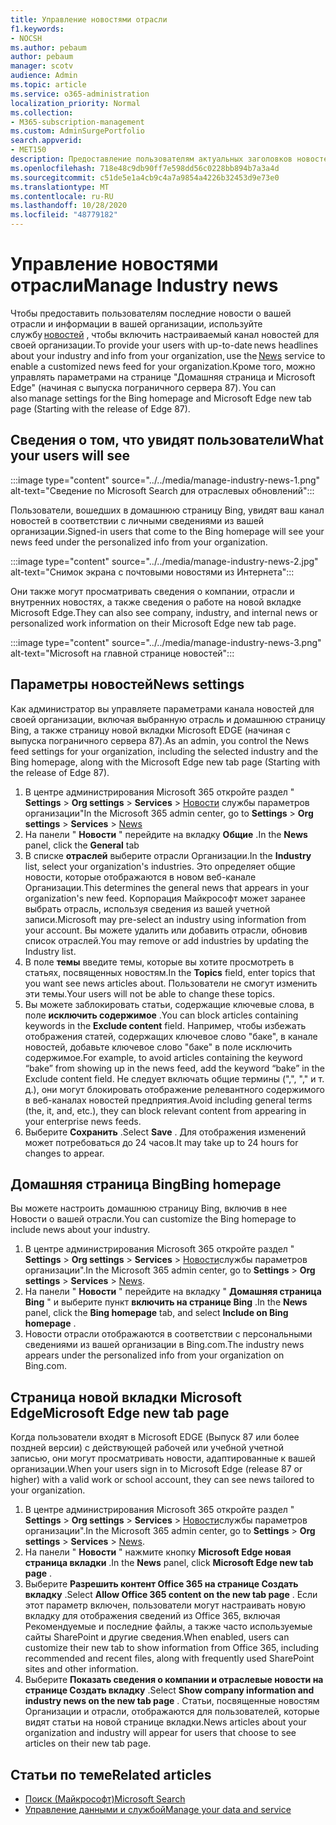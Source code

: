 ```yaml
---
title: Управление новостями отрасли
f1.keywords:
- NOCSH
ms.author: pebaum
author: pebaum
manager: scotv
audience: Admin
ms.topic: article
ms.service: o365-administration
localization_priority: Normal
ms.collection:
- M365-subscription-management
ms.custom: AdminSurgePortfolio
search.appverid:
- MET150
description: Предоставление пользователям актуальных заголовков новостей о вашей отрасли и информации в вашей организации с помощью службы новостей, чтобы включить настраиваемый канал новостей для Организации.
ms.openlocfilehash: 718e48c9db90ff7e598dd56c0228bb894b7a3a4d
ms.sourcegitcommit: c51de5e1a4cb9c4a7a9854a4226b32453d9e73e0
ms.translationtype: MT
ms.contentlocale: ru-RU
ms.lasthandoff: 10/28/2020
ms.locfileid: "48779182"
---
```

# <a name="manage-industry-news"></a><span data-ttu-id="77856-103">Управление новостями отрасли</span><span class="sxs-lookup"><span data-stu-id="77856-103">Manage Industry news</span></span>

<span data-ttu-id="77856-104">Чтобы предоставить пользователям последние новости о вашей отрасли и информации в вашей организации, используйте службу [новостей](https://admin.microsoft.com/adminportal/home?#/Settings/Services/:/Settings/L1/BingNews) , чтобы включить настраиваемый канал новостей для своей организации.</span><span class="sxs-lookup"><span data-stu-id="77856-104">To provide your users with up-to-date news headlines about your industry and info from your organization, use the [News](https://admin.microsoft.com/adminportal/home?#/Settings/Services/:/Settings/L1/BingNews) service to enable a customized news feed for your organization.</span></span><span data-ttu-id="77856-105">Кроме того, можно управлять параметрами на странице "Домашняя страница и Microsoft Edge" (начиная с выпуска пограничного сервера 87).</span><span class="sxs-lookup"><span data-stu-id="77856-105"> You can also manage settings for the Bing homepage and Microsoft Edge new tab page (Starting with the release of Edge 87).</span></span>

## <a name="what-your-users-will-see"></a><span data-ttu-id="77856-106">Сведения о том, что увидят пользователи</span><span class="sxs-lookup"><span data-stu-id="77856-106">What your users will see</span></span>

:::image type="content" source="../../media/manage-industry-news-1.png" alt-text="Сведение по Microsoft Search для отраслевых обновлений":::
 
<span data-ttu-id="77856-108">Пользователи, вошедших в домашнюю страницу Bing, увидят ваш канал новостей в соответствии с личными сведениями из вашей организации.</span><span class="sxs-lookup"><span data-stu-id="77856-108">Signed-in users that come to the Bing homepage will see your news feed under the personalized info from your organization.</span></span>

:::image type="content" source="../../media/manage-industry-news-2.jpg" alt-text="Снимок экрана с почтовыми новостями из Интернета":::

<span data-ttu-id="77856-110">Они также могут просматривать сведения о компании, отрасли и внутренних новостях, а также сведения о работе на новой вкладке Microsoft Edge.</span><span class="sxs-lookup"><span data-stu-id="77856-110">They can also see company, industry, and internal news or personalized work information on their Microsoft Edge new tab page.</span></span> 

:::image type="content" source="../../media/manage-industry-news-3.png" alt-text="Microsoft на главной странице новостей":::

## <a name="news-settings"></a><span data-ttu-id="77856-112">Параметры новостей</span><span class="sxs-lookup"><span data-stu-id="77856-112">News settings</span></span>

<span data-ttu-id="77856-113">Как администратор вы управляете параметрами канала новостей для своей организации, включая выбранную отрасль и домашнюю страницу Bing, а также страницу новой вкладки Microsoft EDGE (начиная с выпуска пограничного сервера 87).</span><span class="sxs-lookup"><span data-stu-id="77856-113">As an admin, you control the News feed settings for your organization, including the selected industry and the Bing homepage, along with the Microsoft Edge new tab page (Starting with the release of Edge 87).</span></span>

1. <span data-ttu-id="77856-114">В центре администрирования Microsoft 365 откройте раздел " **Settings**  >  **Org settings**  >  **Services**  >  [Новости](https://admin.microsoft.com/adminportal/home?#/Settings/Services/:/Settings/L1/BingNews) службы параметров организации"</span><span class="sxs-lookup"><span data-stu-id="77856-114">In the Microsoft 365 admin center, go to **Settings** > **Org settings** > **Services** > [News](https://admin.microsoft.com/adminportal/home?#/Settings/Services/:/Settings/L1/BingNews)</span></span>
2. <span data-ttu-id="77856-115">На панели " **Новости** " перейдите на вкладку **Общие** .</span><span class="sxs-lookup"><span data-stu-id="77856-115">In the **News** panel, click the **General** tab</span></span>
3. <span data-ttu-id="77856-116">В списке **отраслей** выберите отрасли Организации.</span><span class="sxs-lookup"><span data-stu-id="77856-116">In the **Industry** list, select your organization's industries.</span></span> <span data-ttu-id="77856-117">Это определяет общие новости, которые отображаются в новом веб-канале Организации.</span><span class="sxs-lookup"><span data-stu-id="77856-117">This determines the general news that appears in your organization's new feed.</span></span> <span data-ttu-id="77856-118">Корпорация Майкрософт может заранее выбрать отрасль, используя сведения из вашей учетной записи.</span><span class="sxs-lookup"><span data-stu-id="77856-118">Microsoft may pre-select an industry using information from your account.</span></span> <span data-ttu-id="77856-119">Вы можете удалить или добавить отрасли, обновив список отраслей.</span><span class="sxs-lookup"><span data-stu-id="77856-119">You may remove or add industries by updating the Industry list.</span></span>
4. <span data-ttu-id="77856-120">В поле **темы** введите темы, которые вы хотите просмотреть в статьях, посвященных новостям.</span><span class="sxs-lookup"><span data-stu-id="77856-120">In the **Topics** field, enter topics that you want see news articles about.</span></span> <span data-ttu-id="77856-121">Пользователи не смогут изменить эти темы.</span><span class="sxs-lookup"><span data-stu-id="77856-121">Your users will not be able to change these topics.</span></span>
5. <span data-ttu-id="77856-122">Вы можете заблокировать статьи, содержащие ключевые слова, в поле **исключить содержимое** .</span><span class="sxs-lookup"><span data-stu-id="77856-122">You can block articles containing keywords in the **Exclude content** field.</span></span>  <span data-ttu-id="77856-123">Например, чтобы избежать отображения статей, содержащих ключевое слово "баке", в канале новостей, добавьте ключевое слово "баке" в поле исключить содержимое.</span><span class="sxs-lookup"><span data-stu-id="77856-123">For example, to avoid articles containing the keyword “bake” from showing up in the news feed, add the keyword “bake” in the Exclude content field.</span></span> <span data-ttu-id="77856-124">Не следует включать общие термины (",", "," и т. д.), они могут блокировать отображение релевантного содержимого в веб-каналах новостей предприятия.</span><span class="sxs-lookup"><span data-stu-id="77856-124">Avoid including general terms (the, it, and, etc.), they can block relevant content from appearing in your enterprise news feeds.</span></span>
6. <span data-ttu-id="77856-125">Выберите **Сохранить** .</span><span class="sxs-lookup"><span data-stu-id="77856-125">Select **Save** .</span></span> <span data-ttu-id="77856-126">Для отображения изменений может потребоваться до 24 часов.</span><span class="sxs-lookup"><span data-stu-id="77856-126">It may take up to 24 hours for changes to appear.</span></span>

## <a name="bing-homepage"></a><span data-ttu-id="77856-127">Домашняя страница Bing</span><span class="sxs-lookup"><span data-stu-id="77856-127">Bing homepage</span></span>

<span data-ttu-id="77856-128">Вы можете настроить домашнюю страницу Bing, включив в нее Новости о вашей отрасли.</span><span class="sxs-lookup"><span data-stu-id="77856-128">You can customize the Bing homepage to include news about your industry.</span></span> 

1. <span data-ttu-id="77856-129">В центре администрирования Microsoft 365 откройте раздел " **Settings**  >  **Org settings**  >  **Services**  >  [Новости](https://admin.microsoft.com/adminportal/home?#/Settings/Services/:/Settings/L1/BingNews)службы параметров организации".</span><span class="sxs-lookup"><span data-stu-id="77856-129">In the Microsoft 365 admin center, go to **Settings** > **Org settings** > **Services** > [News](https://admin.microsoft.com/adminportal/home?#/Settings/Services/:/Settings/L1/BingNews).</span></span> 
2. <span data-ttu-id="77856-130">На панели " **Новости** " перейдите на вкладку " **Домашняя страница Bing** " и выберите пункт **включить на странице Bing** .</span><span class="sxs-lookup"><span data-stu-id="77856-130">In the **News** panel, click the **Bing homepage** tab, and select **Include on Bing homepage** .</span></span>
3. <span data-ttu-id="77856-131">Новости отрасли отображаются в соответствии с персональными сведениями из вашей организации в Bing.com.</span><span class="sxs-lookup"><span data-stu-id="77856-131">The industry news appears under the personalized info from your organization on Bing.com.</span></span>

## <a name="microsoft-edge-new-tab-page"></a><span data-ttu-id="77856-132">Страница новой вкладки Microsoft Edge</span><span class="sxs-lookup"><span data-stu-id="77856-132">Microsoft Edge new tab page</span></span> 
<span data-ttu-id="77856-133">Когда пользователи входят в Microsoft EDGE (Выпуск 87 или более поздней версии) с действующей рабочей или учебной учетной записью, они могут просматривать новости, адаптированные к вашей организации.</span><span class="sxs-lookup"><span data-stu-id="77856-133">When your users sign in to Microsoft Edge (release 87 or higher) with a valid work or school account, they can see news tailored to your organization.</span></span>

1. <span data-ttu-id="77856-134">В центре администрирования Microsoft 365 откройте раздел " **Settings**  >  **Org settings**  >  **Services**  >  [Новости](https://admin.microsoft.com/adminportal/home?#/Settings/Services/:/Settings/L1/BingNews)службы параметров организации".</span><span class="sxs-lookup"><span data-stu-id="77856-134">In the Microsoft 365 admin center, go to **Settings** > **Org settings** > **Services** > [News](https://admin.microsoft.com/adminportal/home?#/Settings/Services/:/Settings/L1/BingNews).</span></span>
2. <span data-ttu-id="77856-135">На панели " **Новости** " нажмите кнопку **Microsoft Edge новая страница вкладки** .</span><span class="sxs-lookup"><span data-stu-id="77856-135">In the **News** panel, click **Microsoft Edge new tab page** .</span></span>
3. <span data-ttu-id="77856-136">Выберите **Разрешить контент Office 365 на странице Создать вкладку** .</span><span class="sxs-lookup"><span data-stu-id="77856-136">Select **Allow Office 365 content on the new tab page** .</span></span> <span data-ttu-id="77856-137">Если этот параметр включен, пользователи могут настраивать новую вкладку для отображения сведений из Office 365, включая Рекомендуемые и последние файлы, а также часто используемые сайты SharePoint и другие сведения.</span><span class="sxs-lookup"><span data-stu-id="77856-137">When enabled, users can customize their new tab to show  information from Office 365, including recommended and recent files, along with frequently used SharePoint sites and other information.</span></span>
4. <span data-ttu-id="77856-138">Выберите **Показать сведения о компании и отраслевые новости на странице Создать вкладку** .</span><span class="sxs-lookup"><span data-stu-id="77856-138">Select **Show company information and industry news on the new tab page** .</span></span> <span data-ttu-id="77856-139">Статьи, посвященные новостям Организации и отрасли, отображаются для пользователей, которые видят статьи на новой странице вкладки.</span><span class="sxs-lookup"><span data-stu-id="77856-139">News articles about your organization and industry will appear for users that choose to see articles on their new tab page.</span></span>

## <a name="related-articles"></a><span data-ttu-id="77856-140">Статьи по теме</span><span class="sxs-lookup"><span data-stu-id="77856-140">Related articles</span></span>

- [<span data-ttu-id="77856-141">Поиск (Майкрософт)</span><span class="sxs-lookup"><span data-stu-id="77856-141">Microsoft Search</span></span>](https://docs.microsoft.com/microsoftsearch/)
- [<span data-ttu-id="77856-142">Управление данными и службой</span><span class="sxs-lookup"><span data-stu-id="77856-142">Manage your data and service</span></span>](https://docs.microsoft.com/microsoft-365/admin/manage)
